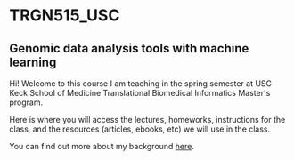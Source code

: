 # TRGN515_USC

## Genomic data analysis tools with machine learning

Hi! Welcome to this course I am teaching in the spring semester at USC Keck School of Medicine Translational Biomedical Informatics Master's program.

Here is where you will access the lectures, homeworks, instructions for the class, and the resources (articles, ebooks, etc) we will use in the class.

You can find out more about my background <a href="https://bbaloglu.github.io/">here</a>. 
